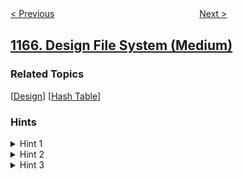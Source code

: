 <!--|This file generated by command(leetcode description); DO NOT EDIT.    |-->
<!--+----------------------------------------------------------------------+-->
<!--|@author    openset <openset.wang@gmail.com>                           |-->
<!--|@link      https://github.com/openset                                 |-->
<!--|@home      https://github.com/tonymontaro/leetcode-hints                        |-->
<!--+----------------------------------------------------------------------+-->

[< Previous](https://github.com/tonymontaro/leetcode-hints/tree/master/problems/single-row-keyboard "Single-Row Keyboard")
　　　　　　　　　　　　　　　　
[Next >](https://github.com/tonymontaro/leetcode-hints/tree/master/problems/minimum-cost-to-connect-sticks "Minimum Cost to Connect Sticks")

## [1166. Design File System (Medium)](https://leetcode.com/problems/design-file-system "设计文件系统")



### Related Topics
  [[Design](https://github.com/tonymontaro/leetcode-hints/tree/master/tag/design/README.md)]
  [[Hash Table](https://github.com/tonymontaro/leetcode-hints/tree/master/tag/hash-table/README.md)]

### Hints
<details>
<summary>Hint 1</summary>
What if you think of a tree hierarchy for the files?.
</details>

<details>
<summary>Hint 2</summary>
A path is a node in the tree.
</details>

<details>
<summary>Hint 3</summary>
Use a hash table to store the valid paths along with their values.
</details>
